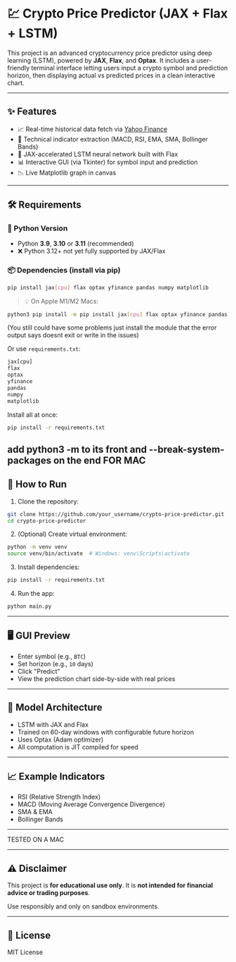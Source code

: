 # 💹 Crypto Price Predictor  (JAX + Flax + LSTM)

This project is an advanced cryptocurrency price predictor using deep learning (LSTM), powered by **JAX**, **Flax**, and **Optax**. It includes a user-friendly terminal interface letting users input a crypto symbol and prediction horizon, then displaying actual vs predicted prices in a clean interactive chart.

---

## ✨ Features

* 📈 Real-time historical data fetch via [Yahoo Finance](https://finance.yahoo.com)
* 🔧 Technical indicator extraction (MACD, RSI, EMA, SMA, Bollinger Bands)
* 🧠 JAX-accelerated LSTM neural network built with Flax
* 📊 Interactive GUI (via Tkinter) for symbol input and prediction
* 📉 Live Matplotlib graph in canvas

---

## 🛠️ Requirements

### 🔢 Python Version

* Python **3.9**, **3.10** or **3.11** (recommended)
* ❌ Python 3.12+ not yet fully supported by JAX/Flax

### 📦 Dependencies (install via pip)

```bash
pip install jax[cpu] flax optax yfinance pandas numpy matplotlib
```

> 💡 On Apple M1/M2 Macs:

```bash
python3 pip install -m pip install jax[cpu] flax optax yfinance pandas numpy matplotlib --break-system-packages
```
(You still could have some problems just install the module that the error output says doesnt exit or write in the issues)

Or use `requirements.txt`:

```txt
jax[cpu]
flax
optax
yfinance
pandas
numpy
matplotlib
```

Install all at once:

```bash
pip install -r requirements.txt
```
add python3 -m to its front and --break-system-packages on the end FOR MAC
---

## 🚀 How to Run

1. Clone the repository:

```bash
git clone https://github.com/your_username/crypto-price-predictor.git
cd crypto-price-predictor
```

2. (Optional) Create virtual environment:

```bash
python -m venv venv
source venv/bin/activate  # Windows: venv\Scripts\activate
```

3. Install dependencies:

```bash
pip install -r requirements.txt
```

4. Run the app:

```bash
python main.py
```

---

## 🖥️ GUI Preview

* Enter symbol (e.g., `BTC`)
* Set horizon (e.g., `10` days)
* Click "Predict"
* View the prediction chart side-by-side with real prices

---

## 🧠 Model Architecture

* LSTM with JAX and Flax
* Trained on 60-day windows with configurable future horizon
* Uses Optax (Adam optimizer)
* All computation is JIT compiled for speed

---

## 📈 Example Indicators

* RSI (Relative Strength Index)
* MACD (Moving Average Convergence Divergence)
* SMA & EMA
* Bollinger Bands

---

TESTED ON A MAC

---

## ⚠️ Disclaimer

This project is **for educational use only**. It is **not intended for financial advice or trading purposes**.

Use responsibly and only on sandbox environments.

---

## 📄 License

MIT License
